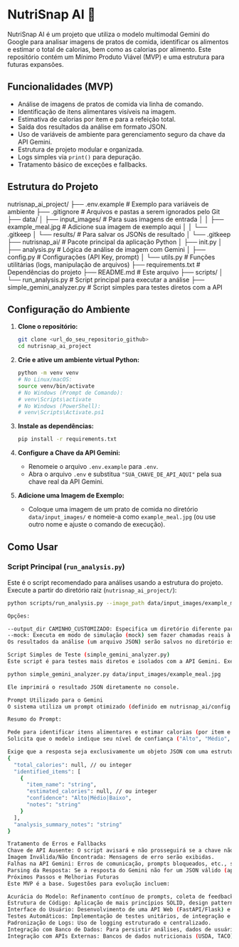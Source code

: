 # NutriSnap AI 🥗

NutriSnap AI é um projeto que utiliza o modelo multimodal Gemini do Google para analisar imagens de pratos de comida, identificar os alimentos e estimar o total de calorias, bem como as calorias por alimento. Este repositório contém um Mínimo Produto Viável (MVP) e uma estrutura para futuras expansões.

## Funcionalidades (MVP)

* Análise de imagens de pratos de comida via linha de comando.
* Identificação de itens alimentares visíveis na imagem.
* Estimativa de calorias por item e para a refeição total.
* Saída dos resultados da análise em formato JSON.
* Uso de variáveis de ambiente para gerenciamento seguro da chave da API Gemini.
* Estrutura de projeto modular e organizada.
* Logs simples via `print()` para depuração.
* Tratamento básico de exceções e fallbacks.

## Estrutura do Projeto

nutrisnap_ai_project/
├── .env.example              # Exemplo para variáveis de ambiente
├── .gitignore                # Arquivos e pastas a serem ignorados pelo Git
├── data/
│   ├── input_images/         # Para suas imagens de entrada
│   │   ├── example_meal.jpg  # Adicione sua imagem de exemplo aqui
│   │   └── .gitkeep
│   └── results/              # Para salvar os JSONs de resultado
│       └── .gitkeep
├── nutrisnap_ai/             # Pacote principal da aplicação Python
│   ├── init.py
│   ├── analysis.py           # Lógica de análise de imagem com Gemini
│   ├── config.py             # Configurações (API Key, prompt)
│   └── utils.py              # Funções utilitárias (logs, manipulação de arquivos)
├── requirements.txt          # Dependências do projeto
├── README.md                 # Este arquivo
├── scripts/
│   └── run_analysis.py       # Script principal para executar a análise
├── simple_gemini_analyzer.py # Script simples para testes diretos com a API

## Configuração do Ambiente

1.  **Clone o repositório:**
    ```bash
    git clone <url_do_seu_repositorio_github>
    cd nutrisnap_ai_project
    ```

2.  **Crie e ative um ambiente virtual Python:**
    ```bash
    python -m venv venv
    # No Linux/macOS:
    source venv/bin/activate
    # No Windows (Prompt de Comando):
    # venv\Scripts\activate
    # No Windows (PowerShell):
    # venv\Scripts\Activate.ps1
    ```

3.  **Instale as dependências:**
    ```bash
    pip install -r requirements.txt
    ```

4.  **Configure a Chave da API Gemini:**
    * Renomeie o arquivo `.env.example` para `.env`.
    * Abra o arquivo `.env` e substitua `"SUA_CHAVE_DE_API_AQUI"` pela sua chave real da API Gemini.

5.  **Adicione uma Imagem de Exemplo:**
    * Coloque uma imagem de um prato de comida no diretório `data/input_images/` e nomeie-a como `example_meal.jpg` (ou use outro nome e ajuste o comando de execução).

## Como Usar

### Script Principal (`run_analysis.py`)

Este é o script recomendado para análises usando a estrutura do projeto. Execute a partir do diretório raiz (`nutrisnap_ai_project/`):

```bash
python scripts/run_analysis.py --image_path data/input_images/example_meal.jpg

Opções:

--output_dir CAMINHO_CUSTOMIZADO: Especifica um diretório diferente para salvar os resultados JSON. O padrão é data/results/.
--mock: Executa em modo de simulação (mock) sem fazer chamadas reais à API Gemini, usando dados de exemplo definidos no código. Útil para testes rápidos do fluxo da aplicação.
Os resultados da análise (um arquivo JSON) serão salvos no diretório especificado (padrão: data/results/), com um nome baseado no arquivo de imagem de entrada (ex: example_meal_analysis.json).

Script Simples de Teste (simple_gemini_analyzer.py)
Este script é para testes mais diretos e isolados com a API Gemini. Execute a partir do diretório raiz:

python simple_gemini_analyzer.py data/input_images/example_meal.jpg

Ele imprimirá o resultado JSON diretamente no console.

Prompt Utilizado para o Gemini
O sistema utiliza um prompt otimizado (definido em nutrisnap_ai/config.py) para instruir o modelo Gemini. O objetivo é obter uma identificação clara dos alimentos, estimativas calóricas, e uma indicação da confiança do modelo, tudo em formato JSON.

Resumo do Prompt:

Pede para identificar itens alimentares e estimar calorias (por item e total).
Solicita que o modelo indique seu nível de confiança ("Alto", "Médio", "Baixo") e forneça notas sobre incertezas.

Exige que a resposta seja exclusivamente um objeto JSON com uma estrutura definida:
{
  "total_calories": null, // ou integer
  "identified_items": [
    {
      "item_name": "string",
      "estimated_calories": null, // ou integer
      "confidence": "Alto|Médio|Baixo",
      "notes": "string"
    }
  ],
  "analysis_summary_notes": "string"
}

Tratamento de Erros e Fallbacks
Chave de API Ausente: O script avisará e não prosseguirá se a chave não for encontrada (a menos que em modo mock).
Imagem Inválida/Não Encontrada: Mensagens de erro serão exibidas.
Falhas na API Gemini: Erros de comunicação, prompts bloqueados, etc., são capturados e registrados.
Parsing da Resposta: Se a resposta do Gemini não for um JSON válido (apesar do prompt), o sistema tentará limpar a resposta ou registrará o erro e poderá retornar o texto bruto para depuração.
Próximos Passos e Melhorias Futuras
Este MVP é a base. Sugestões para evolução incluem:

Acurácia do Modelo: Refinamento contínuo de prompts, coleta de feedback, exploração de fine-tuning.
Estrutura de Código: Aplicação de mais princípios SOLID, design patterns, e возможно uma arquitetura hexagonal.
Interface do Usuário: Desenvolvimento de uma API Web (FastAPI/Flask) e um frontend (React/Vue) ou app mobile.
Testes Automáticos: Implementação de testes unitários, de integração e E2E robustos.
Padronização de Logs: Uso de logging estruturado e centralizado.
Integração com Banco de Dados: Para persistir análises, dados de usuários, feedback.
Integração com APIs Externas: Bancos de dados nutricionais (USDA, TACO) para enriquecer dados.









